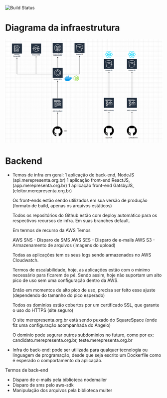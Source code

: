 ![Build Status](https://codebuild.us-east-1.amazonaws.com/badges?uuid=eyJlbmNyeXB0ZWREYXRhIjoiL3JZVlczcnJ5bTVmNW9DemwycEF0cGxHdW9OcHZHUXJLdG9ORzJqTHVtN1F5SFJ6U1BHdmVPUlpSc0hRaGxYSE00SnVRSmp6Mjk2eFcrZ2dKSXJJYjljPSIsIml2UGFyYW1ldGVyU3BlYyI6IlFXdmdHaXhYYWVGZDZOeVkiLCJtYXRlcmlhbFNldFNlcmlhbCI6MX0%3D&branch=master)

# Diagrama da infraestrutura

![Diagrama da infraestrutura](https://github.com/MeRepresenta-Dev/Backend/blob/master/.github/diagrama.png)

# Backend

- Temos de infra em geral:
  1 aplicação de back-end, NodeJS (api.merepresenta.org.br)
  1 aplicação front-end ReactJS, (app.merepresenta.org.br)
  1 aplicação front-end GatsbyJS, (eleitor.merepresenta.org.br)

  Os front-ends estão sendo utilizados em sua versão de produção (formato de build, apenas os arquivos estáticos)

  Todos os repositórios do Github estão com deploy automático para os respectivos recursos de infra. Em suas branches default.

  Em termos de recurso da AWS Temos

  AWS SNS - Disparo de SMS
  AWS SES - Disparo de e-mails
  AWS S3 - Armazenamento de arquivos (imagens do upload)

  Todas as aplicações tem os seus logs sendo armazenados no AWS Cloudwatch.

  Termos de escalabilidade, hoje, as aplicações estão com o minimo necessário para ficarem de pé. Sendo assim, hoje não suportam um alto pico de uso sem uma configuração dentro da AWS.

  Então em momentos de alto pico de uso, precisa ser feito esse ajuste (dependendo do tamanho do pico esperado)

  Todos os dominios estão cobertos por um certificado SSL, que garante o uso do HTTPS (site seguro)

  O site merepresenta.org.br está sendo puxado do SquareSpace (onde fiz uma configuração acompanhada do Angelo)

  O dominio pode segurar outros subdominios no futuro, como por ex: candidato.merepresenta.org.br, teste.merepresenta.org.br


 - Infra do back-end: pode ser utilizada para qualquer tecnologia ou linguagem de programação, desde que seja escrito um Dockerfile como é esperado o comportamento da aplicação.


  Termos de back-end 

  - Disparo de e-mails pela biblioteca nodemailer
  - Disparo de sms pelo aws-sdk 
  - Manipulação dos arquivos pela biblioteca multer




